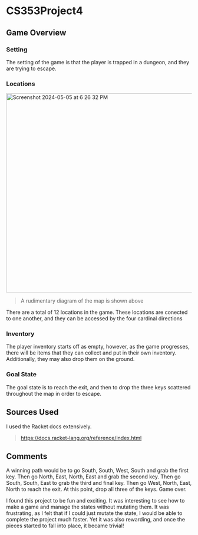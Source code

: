 # CS353Project4


## Game Overview

### Setting

The setting of the game is that the player is trapped in a dungeon, and they are trying to escape.

### Locations

<img width="540" alt="Screenshot 2024-05-05 at 6 26 32 PM" src="https://github.com/GuntasJ/CS353Project4/assets/90429329/c393a9e3-4084-482d-a0ec-fbb2902e9c6f">

>A rudimentary diagram of the map is shown above


There are a total of 12 locations in the game. These locations are conected to one another, and they can be accessed by the four cardinal directions

### Inventory

The player inventory starts off as empty, however, as the game progresses, there will be items that they can collect and put in their own inventory. Additionally, they may also drop them on the ground.

### Goal State

The goal state is to reach the exit, and then to drop the three keys scattered throughout the map in order to escape. 

## Sources Used

I used the Racket docs extensively. 

>https://docs.racket-lang.org/reference/index.html

## Comments

A winning path would be to go South, South, West, South and grab the first key. Then go North, East, North, East and grab the second key. Then go South, South, East to grab the third and final key. Then go West, North, East, North to reach the exit. At this point, drop all three of the keys. Game over.


I found this project to be fun and exciting. It was interesting to see how to make a game and manage the states without mutating them. It was frustrating, as I felt that if I could just mutate the state, I would be able to complete the project much faster. Yet it was also rewarding, and once the pieces started to fall into place, it became trivial!
